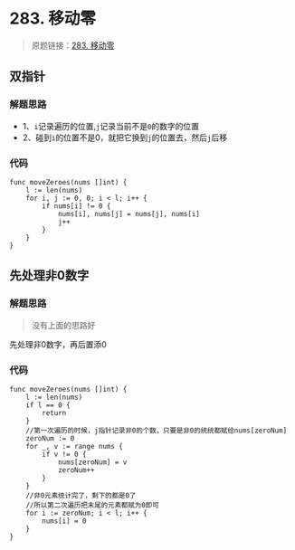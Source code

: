 # 283. 移动零
> 原题链接：[283. 移动零](https://leetcode-cn.com/problems/move-zeroes)

## 双指针
### 解题思路
* 1、``i``记录遍历的位置,``j``记录当前不是``0``的数字的位置
* 2、碰到``i``的位置不是0，就把它换到``j``的位置去，然后``j``后移
### 代码
```golang
func moveZeroes(nums []int) {
	l := len(nums)
	for i, j := 0, 0; i < l; i++ {
		if nums[i] != 0 {
			nums[i], nums[j] = nums[j], nums[i]
			j++
		}
	}
}
```
## 先处理非0数字
### 解题思路
> 没有上面的思路好

先处理非0数字，再后置添0
### 代码
```golang
func moveZeroes(nums []int) {
	l := len(nums)
	if l == 0 {
		return
	}
	//第一次遍历的时候，j指针记录非0的个数，只要是非0的统统都赋给nums[zeroNum]
	zeroNum := 0
	for _, v := range nums {
		if v != 0 {
			nums[zeroNum] = v
			zeroNum++
		}
	}
	//非0元素统计完了，剩下的都是0了
	//所以第二次遍历把末尾的元素都赋为0即可
	for i := zeroNum; i < l; i++ {
		nums[i] = 0
	}
}
```